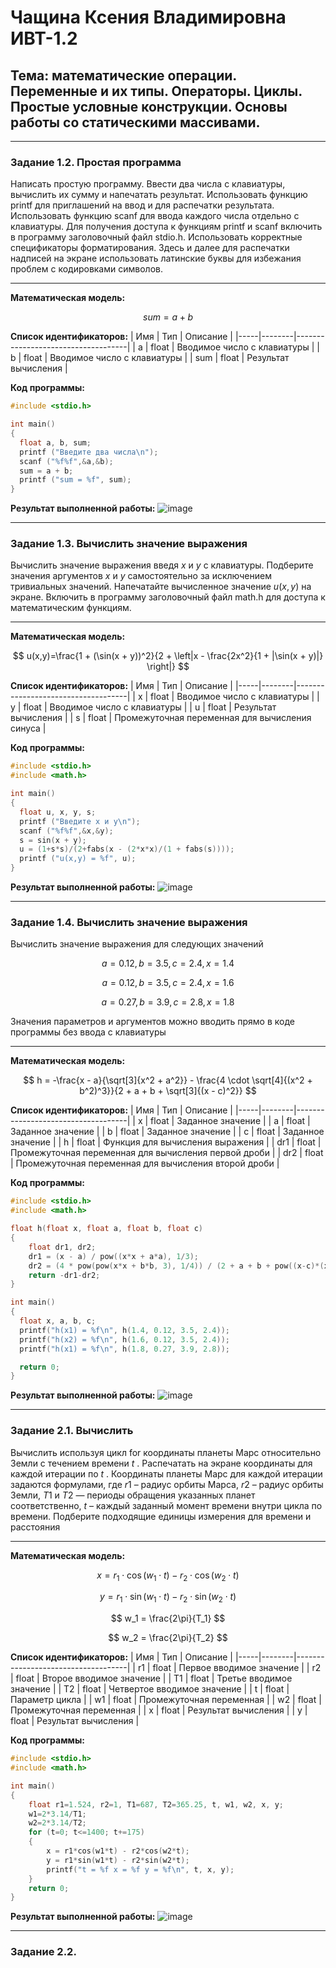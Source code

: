 # Чащина Ксения Владимировна ИВТ-1.2

## Тема: математические операции. Переменные и их типы. Операторы. Циклы. Простые условные конструкции. Основы работы со статическими массивами.

_ _ _

### **Задание 1.2.** Простая программа
Написать простую программу. Ввести два числа с клавиатуры, вычислить их сумму и напечатать результат. Использовать функцию printf
для приглашений на ввод и для распечатки результата. Использовать
функцию scanf для ввода каждого числа отдельно с клавиатуры. Для
получения доступа к функциям printf и scanf включить в программу заголовочный файл stdio.h. Использовать корректные спецификаторы форматирования. Здесь и далее для распечатки надписей на
экране использовать латинские буквы для избежания проблем с кодировками символов.

_ _ _

**Математическая модель:**

$$
sum = a + b
$$

**Список идентификаторов:**
| Имя | Тип    | Описание                           |
|-----|--------|------------------------------------|
| a   | float    | Вводимое число с клавиатуры        |
| b   | float    | Вводимое число с клавиатуры        |
| sum | float    | Результат вычисления               |

**Код программы:**
```c
#include <stdio.h>

int main()
{
  float a, b, sum;
  printf ("Введите два числа\n");
  scanf ("%f%f",&a,&b);
  sum = a + b;
  printf ("sum = %f", sum);
}
```

**Результат выполненной работы:**
![image]()

_ _ _

### **Задание 1.3.** Вычислить значение выражения
Вычислить значение выражения введя $x$ и $y$ с клавиатуры. Подберите значения аргументов $x$ и $y$ самостоятельно за исключением тривиальных значений. Напечатайте вычисленное значение $u(x, y)$ на экране. Включить в программу заголовочный файл math.h для доступа к математическим функциям.

_ _ _

**Математическая модель:**

$$
u(x,y)=\frac{1 + (\sin(x + y))^2}{2 + \left|x - \frac{2x^2}{1 + |\sin(x + y)|} \right|}
$$

**Список идентификаторов:**
| Имя | Тип    | Описание                           |
|-----|--------|------------------------------------|
| x   | float    | Вводимое число с клавиатуры        |
| y   | float    | Вводимое число с клавиатуры        |
| u | float    | Результат вычисления               |
| s | float    | Промежуточная переменная для вычисления синуса |

**Код программы:**
```c
#include <stdio.h>
#include <math.h>

int main()
{
  float u, x, y, s;
  printf ("Введите x и y\n");
  scanf ("%f%f",&x,&y);
  s = sin(x + y);
  u = (1+s*s)/(2+fabs(x - (2*x*x)/(1 + fabs(s))));
  printf ("u(x,y) = %f", u);
}
```
**Результат выполненной работы:**
![image]()

_ _ _

### **Задание 1.4.**  Вычислить значение выражения
Вычислить значение выражения для следующих значений

$$
a = 0.12, b = 3.5, c = 2.4, x = 1.4
$$

$$
a = 0.12, b = 3.5, c = 2.4, x = 1.6
$$

$$
a = 0.27, b = 3.9, c = 2.8, x = 1.8
$$

Значения параметров и аргументов можно вводить прямо в коде программы без ввода с клавиатуры

_ _ _

**Математическая модель:**

$$
h = -\frac{x - a}{\sqrt[3]{x^2 + a^2}} - \frac{4 \cdot \sqrt[4]{(x^2 + b^2)^3}}{2 + a + b + \sqrt[3]{(x - c)^2}}
$$

**Список идентификаторов:**
| Имя | Тип    | Описание                           |
|-----|--------|------------------------------------|
| x | float    | Заданное значение        |
| a | float    | Заданное значение        |
| b | float    | Заданное значение               |
| c | float    | Заданное значение |
| h | float    | Функция для вычисления выражения |
| dr1 | float    | Промежуточная переменная для вычисления первой дроби |
| dr2 | float    | Промежуточная переменная для вычисления второй дроби |

**Код программы:**
```c
#include <stdio.h>
#include <math.h>

float h(float x, float a, float b, float c) 
{
    float dr1, dr2;
    dr1 = (x - a) / pow((x*x + a*a), 1/3);
    dr2 = (4 * pow(pow(x*x + b*b, 3), 1/4)) / (2 + a + b + pow((x-c)*(x-c), 1/3));
    return -dr1-dr2;
}

int main() 
{
  float x, a, b, c;
  printf("h(x1) = %f\n", h(1.4, 0.12, 3.5, 2.4));
  printf("h(x2) = %f\n", h(1.6, 0.12, 3.5, 2.4));
  printf("h(x1) = %f\n", h(1.8, 0.27, 3.9, 2.8));

  return 0;
}
```
**Результат выполненной работы:**
![image]()

_ _ _

### **Задание 2.1.** Вычислить
Вычислить используя цикл for координаты планеты Марс относительно Земли с течением времени $t$ . Распечатать на экране координаты для каждой итерации по $t$ . Координаты планеты Марс для каждой итерации задаются формулами, где $r1$ – радиус орбиты Марса, $r2$ – радиус орбиты Земли, $T1$ и $T2$ — периоды обращения указанных планет соответственно, $t$ – каждый заданный момент времени внутри цикла по времени. Подберите подходящие единицы измерения для времени и расстояния

_ _ _ 

**Математическая модель:**

$$
x = r_1 \cdot \cos(w_1 \cdot t) - r_2 \cdot \cos(w_2 \cdot t)
$$

$$
y = r_1 \cdot \sin(w_1 \cdot t) - r_2 \cdot \sin(w_2 \cdot t)
$$

$$
w_1 = \frac{2\pi}{T_1}
$$

$$
w_2 = \frac{2\pi}{T_2}
$$

**Список идентификаторов:**
| Имя | Тип    | Описание                           |
|-----|--------|------------------------------------|
| r1 | float    | Первое вводимое значение        |
| r2 | float    | Второе вводимое значение        |
| T1 | float    | Третье вводимое значение        |
| T2 | float    | Четвертое вводимое значение     |
| t | float    | Параметр цикла |
| w1 | float    | Промежуточная переменная  |
| w2 | float    | Промежуточная переменная  |
| x | float    | Результат вычисления |
| y | float    | Результат вычисления |

**Код программы:**
```c
#include <stdio.h>
#include <math.h>

int main() 
{
    float r1=1.524, r2=1, T1=687, T2=365.25, t, w1, w2, x, y;
    w1=2*3.14/T1;
    w2=2*3.14/T2;
    for (t=0; t<=1400; t+=175)
    {
        x = r1*cos(w1*t) - r2*cos(w2*t);
        y = r1*sin(w1*t) - r2*sin(w2*t);
        printf("t = %f x = %f y = %f\n", t, x, y);
    }
    return 0;
}
```
**Результат выполненной работы:**
![image]()

_ _ _

### **Задание 2.2.**
